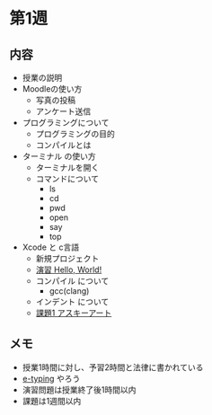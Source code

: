 # 第1週

## 内容
- 授業の説明
- Moodleの使い方
  - 写真の投稿
  - アンケート送信
- プログラミングについて
  - プログラミングの目的
  - コンパイルとは
- ターミナル の使い方
  - ターミナルを開く
  - コマンドについて
    - ls
    - cd
    - pwd
    - open
    - say
    - top
- Xcode と c言語
  - 新規プロジェクト
  - [演習 Hello, World!](./src/01_01_helloWorld.c)
  - コンパイル について
    - gcc(clang)
  - インデント について
  - [課題1 アスキーアート](./src/01_issue1_k23075.c)

## メモ
- 授業1時間に対し、予習2時間と法律に書かれている
- [e-typing](https://www.e-typing.ne.jp/) やろう
- 演習問題は授業終了後1時間以内
- 課題は1週間以内
